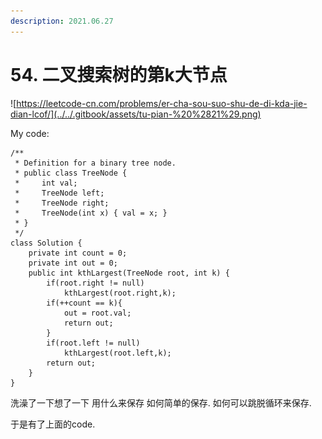 ```yaml
---
description: 2021.06.27
---
```


# 54. 二叉搜索树的第k大节点

![https://leetcode-cn.com/problems/er-cha-sou-suo-shu-de-di-kda-jie-dian-lcof/](../../.gitbook/assets/tu-pian-%20%2821%29.png)

My code:

```text
/**
 * Definition for a binary tree node.
 * public class TreeNode {
 *     int val;
 *     TreeNode left;
 *     TreeNode right;
 *     TreeNode(int x) { val = x; }
 * }
 */
class Solution {
    private int count = 0;
    private int out = 0;
    public int kthLargest(TreeNode root, int k) {
        if(root.right != null)
            kthLargest(root.right,k);
        if(++count == k){
            out = root.val;
            return out;
        }
        if(root.left != null)
            kthLargest(root.left,k);
        return out;
    }
}
```

洗澡了一下想了一下 用什么来保存 如何简单的保存. 如何可以跳脱循环来保存.

于是有了上面的code.

